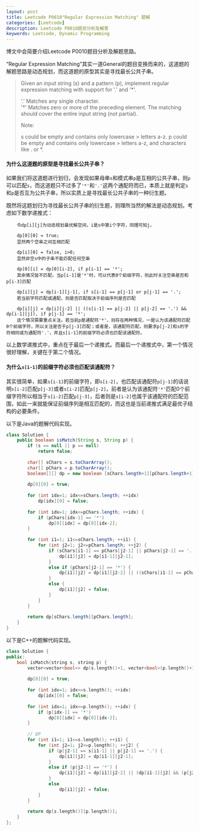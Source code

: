 ```yaml
---
layout: post
title: Leetcode P0010"Regular Expression Matching" 题解
categories: [Leetcode]
description: Leetcode P0010题目分析及解答
keywords: Leetcode, Dynamic Programming
---
```


博文中会简要介绍Leetcode P0010题目分析及解题思路。  

“Regular Expression Matching”其实一道General的题目变换而来的，这道题的解题思路是动态规划，而这道题的原型其实是寻找最长公共子串。

> Given an input string (s) and a pattern (p), implement regular expression matching with support for '.' and '*'.
> 
> '.' Matches any single character.  
> '*' Matches zero or more of the preceding element.
The matching should cover the entire input string (not partial).
> 
> Note:
> 
> s could be empty and contains only lowercase > letters a-z.
> p could be empty and contains only lowercase > letters a-z, and characters like . or *.

#### 为什么这道题的原型是寻找最长公共子串？

如果我们将这道题进行划归，会发现如果母串`s`和模式串`p`是互相的公共子串，则`p`可以匹配`s`，而这道题只不过多了`'*'`和`'.'`这两个通配符而已，本质上就是判定`s`和`p`是否互为公共子串，所以实质上是寻找最长公共子串的一种衍生题。

既然将这题划归为寻找最长公共子串的衍生题，则理所当然的解法是动态规划。考虑如下数学递推式：

```
    令dp[i][j]为动态规划最优解空间，i是s中第i个字符，同理可知j，

    dp[0][0] = true; 
    显然两个空串之间互相匹配

    dp[i][0] = false, i>0; 
    显然非空s中的子串不能匹配任何空串

    dp[0][i] = dp[0][i-2], if p[i-1] == '*'; 
    其余情况皆不匹配，当p[i-1]是'*'时，可以代表0个前缀字符，则此时关注空串是否和p[i-3]匹配

    dp[i][j] = dp[i-1][j-1], if s[i-1] == p[j-1] or p[j-1] == '.'; 
    若当前字符匹配或通配，则是否匹配取决于前缀序列是否匹配

    dp[i][j] = dp[i][j-2] || ((s[i-1] == p[j-2] || p[j-2] == '.') && dp[i-1][j]), if p[j-1] == '*'; 
    这个情况需要重点关注。若当前p是通配符'*'，则存在两种情况，一是认为该通配符匹配0个前缀字符，所以关注是否于p[j-3]匹配；或者是，该通配符匹配，则要求p[j-2]和s的字符相同或为通配符'.'，并且s[i-1]的前缀字符必须也匹配该通配符。
```

以上数学递推式中，重点在于最后一个递推式。而最后一个递推式中，第一个情况很好理解，关键在于第二个情况。

#### 为什么`s[i-1]`的前缀字符必须也匹配该通配符？

其实很简单，如果`s[i-1]`的前缀字符，即`s[i-2]`，也匹配该通配符`p[j-1]`的话说明`s[i-2]`匹配`p[j-3]`或者`s[i-2]`匹配`p[j-2]`，前者是认为该通配符`'*'`匹配0个前缀字符所以相当于`s[i-2]`匹配`p[j-3]`，后者则是`s[i-2]`也属于该通配符的匹配范围，如此一来就能保证前缀序列是相互匹配的，而这也是当前递推式满足最优子结构的必要条件。

以下是Java的题解代码实现。
```java
class Solution {
    public boolean isMatch(String s, String p) {
        if (s == null || p == null)
            return false;
        
        char[] sChars = s.toCharArray();
        char[] pChars = p.toCharArray();
        boolean[][] dp = new boolean [sChars.length+1][pChars.length+1];
        
        dp[0][0] = true;
        
        for (int idx=1; idx<=sChars.length; ++idx)
            dp[idx][0] = false;
        
        for (int idx=1; idx<=pChars.length; ++idx) {
            if (pChars[idx-1] == '*')
                dp[0][idx] = dp[0][idx-2];
        }
        
        for (int i1=1; i1<=sChars.length; ++i1) {
            for (int j2=1; j2<=pChars.length; ++j2) {
                if (sChars[i1-1] == pChars[j2-1] || pChars[j2-1] == '.') {
                    dp[i1][j2] = dp[i1-1][j2-1];
                }
                else if (pChars[j2-1] == '*') {
                    dp[i1][j2] = dp[i1][j2-2] || ((sChars[i1-1] == pChars[j2-2] || pChars[j2-2] == '.') && dp[i1-1][j2]);
                }
                else {
                    dp[i1][j2] = false;
                }
            }
        }
        
        return dp[sChars.length][pChars.length];
    }
}
```

以下是C++的题解代码实现。
```cpp
class Solution {
public:
    bool isMatch(string s, string p) {
        vector<vector<bool>> dp(s.length()+1, vector<bool>(p.length()+1, false));
        
        dp[0][0] = true;
        
        for (int idx=1; idx<=s.length(); ++idx)
            dp[idx][0] = false;
        
        for (int idx=1; idx<=p.length(); ++idx) {
            if (p[idx-1] == '*')
                dp[0][idx] = dp[0][idx-2];
        }
        
        // DP
        for (int i1=1; i1<=s.length(); ++i1) {
            for (int j2=1; j2<=p.length(); ++j2) {
                if (p[j2-1] == s[i1-1] || p[j2-1] == '.') {
                    dp[i1][j2] = dp[i1-1][j2-1];
                }
                else if (p[j2-1] == '*') {
                    dp[i1][j2] = dp[i1][j2-2] || (dp[i1-1][j2] && (p[j2-2] == s[i1-1] || p[j2-2] == '.'));
                }
                else 
                    dp[i1][j2] = false;
            }
        }
        
        return dp[s.length()][p.length()];
    }
};
```
